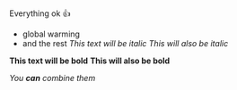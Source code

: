 Everything ok :+1:
- global warming
- and the rest
*This text will be italic*
_This will also be italic_

**This text will be bold**
__This will also be bold__

_You **can** combine them_